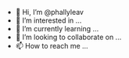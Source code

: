 - 👋 Hi, I’m @phallyleav
- 👀 I’m interested in ...
- 🌱 I’m currently learning ...
- 💞️ I’m looking to collaborate on ...
- 📫 How to reach me ...

<!---
phallyleav/phallyleav is a ✨ special ✨ repository because its `README.md` (this file) appears on your GitHub profile.
You can click the Preview link to take a look at your changes.
--->

